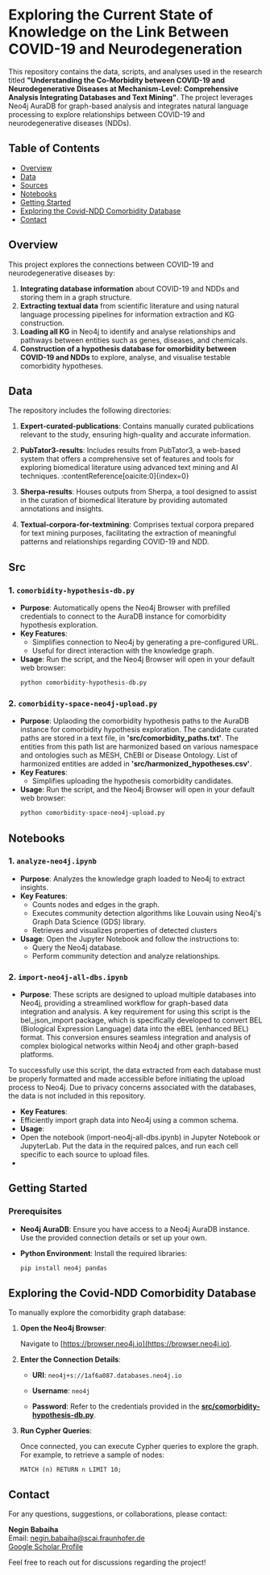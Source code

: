 # Exploring the Current State of Knowledge on the Link Between COVID-19 and Neurodegeneration

This repository contains the data, scripts, and analyses used in the research titled **"Understanding the Co-Morbidity between COVID-19 and Neurodegenerative Diseases at Mechanism-Level: Comprehensive Analysis Integrating Databases and Text Mining"**. The project leverages Neo4j AuraDB for graph-based analysis and integrates natural language processing to explore relationships between COVID-19 and neurodegenerative diseases (NDDs).

## Table of Contents
- [Overview](#overview)
- [Data](#data)
- [Sources](#src)
- [Notebooks](#notebooks)
- [Getting Started](#getting-started)
- [Exploring the Covid-NDD Comorbidity Database](#Exploring-the-Covid-NDD-Comorbidity-Database)
- [Contact](#contact)

## Overview
This project explores the connections between COVID-19 and neurodegenerative diseases by:
1. **Integrating database information** about COVID-19 and NDDs and storing them in a graph structure.
2. **Extracting textual data** from scientific literature and using natural language processing pipelines for information extraction and KG construction. 
3. **Loading all KG** in Neo4j to identify and analyse relationships and pathways between entities such as genes, diseases, and chemicals.
4. **Construction of a hypothesis database for omorbidity between COVID-19 and NDDs** to explore, analyse, and visualise testable comorbidity hypotheses.

## Data
The repository includes the following directories:

1. **Expert-curated-publications**: Contains manually curated publications relevant to the study, ensuring high-quality and accurate information.

2. **PubTator3-results**: Includes results from PubTator3, a web-based system that offers a comprehensive set of features and tools for exploring biomedical literature using advanced text mining and AI techniques. :contentReference[oaicite:0]{index=0}

3. **Sherpa-results**: Houses outputs from Sherpa, a tool designed to assist in the curation of biomedical literature by providing automated annotations and insights.

4. **Textual-corpora-for-textmining**: Comprises textual corpora prepared for text mining purposes, facilitating the extraction of meaningful patterns and relationships regarding COVID-19 and NDD.

## Src

### 1. `comorbidity-hypothesis-db.py`
- **Purpose**: Automatically opens the Neo4j Browser with prefilled credentials to connect to the AuraDB instance for comorbidity hypothesis exploration.
- **Key Features**:
  - Simplifies connection to Neo4j by generating a pre-configured URL.
  - Useful for direct interaction with the knowledge graph.
- **Usage**:
  Run the script, and the Neo4j Browser will open in your default web browser:
  ```bash
  python comorbidity-hypothesis-db.py

### 2. `comorbidity-space-neo4j-upload.py`
- **Purpose**: Uplaoding the comorbidity hypothesis paths to the AuraDB instance for comorbidity hypothesis exploration. The candidate curated paths are stored in a text file, in **'src/comorbidity_paths.txt'**. The entities from this path list are harmonized based on various namespace and ontologies such as MESH, ChEBI or Disease Ontology. List of harmonized entities are added in **'src/harmonized_hypotheses.csv'**.
- **Key Features**:
  - Simplifies uploading the hypothesis comorbidity candidates.
- **Usage**:
  Run the script, and the Neo4j Browser will open in your default web browser:
  ```bash
  python comorbidity-space-neo4j-upload.py

## Notebooks

### 1. `analyze-neo4j.ipynb`
- **Purpose**: Analyzes the knowledge graph loaded to  Neo4j to extract insights.
- **Key Features**:
  - Counts nodes and edges in the graph.
  - Executes community detection algorithms like Louvain using Neo4j's Graph Data Science (GDS) library.
  - Retrieves and visualizes properties of detected clusters
- **Usage**:
  Open the Jupyter Notebook and follow the instructions to:
  - Query the Neo4j database.
  - Perform community detection and analyze relationships.
 
### 2. `import-neo4j-all-dbs.ipynb`
- **Purpose**: These scripts are designed to upload multiple databases into Neo4j, providing a streamlined workflow for graph-based data integration and analysis. A key requirement for using this script is the bel_json_import package, which is specifically developed to convert BEL (Biological Expression Language) data into the eBEL (enhanced BEL) format. This conversion ensures seamless integration and analysis of complex biological networks within Neo4j and other graph-based platforms.

To successfully use this script, the data extracted from each database must be properly formatted and made accessible before initiating the upload process to Neo4j. Due to privacy concerns associated with the databases, the data is not included in this repository. 
- **Key Features**:
- Efficiently import graph data into Neo4j using a common schema.
- **Usage**:
- Open the notebook (import-neo4j-all-dbs.ipynb) in Jupyter Notebook or JupyterLab. Put the data in the required palces, and run each cell specific to each source to upload files.
- 
## Getting Started

### Prerequisites

- **Neo4j AuraDB**: Ensure you have access to a Neo4j AuraDB instance. Use the provided connection details or set up your own.

- **Python Environment**: Install the required libraries:

  ```bash
  pip install neo4j pandas

## Exploring the Covid-NDD Comorbidity Database 

To manually explore the comorbidity graph database:

1. **Open the Neo4j Browser**:

   Navigate to [https://browser.neo4j.io](https://browser.neo4j.io).

2. **Enter the Connection Details**:

   - **URI**: `neo4j+s://1af6a087.databases.neo4j.io`

   - **Username**: `neo4j`

   - **Password**: Refer to the credentials provided in the [**src/comorbidity-hypothesis-db.py**](https://github.com/SCAI-BIO/covid-NDD-comorbidity-NLP/blob/main/src/comorbidity-hypothesis-db.py).

3. **Run Cypher Queries**:

   Once connected, you can execute Cypher queries to explore the graph. For example, to retrieve a sample of nodes:

   ```cypher
   MATCH (n) RETURN n LIMIT 10;
## Contact

For any questions, suggestions, or collaborations, please contact:

**Negin Babaiha**  
Email: [negin.babaiha@scai.fraunhofer.de](mailto:negin.babaiha@scai.fraunhofer.de)  
[Google Scholar Profile](https://scholar.google.com/citations?user=OwT3AMQAAAAJ)

Feel free to reach out for discussions regarding the project!
